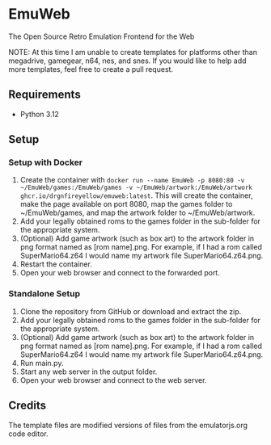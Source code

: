 # EmuWeb

The Open Source Retro Emulation Frontend for the Web

NOTE: At this time I am unable to create templates for platforms other than megadrive, gamegear, n64, nes, and snes. If you would like to help add more templates, feel free to create a pull request.

## Requirements

- Python 3.12

## Setup

### Setup with Docker

1. Create the container with `docker run --name EmuWeb -p 8080:80 -v ~/EmuWeb/games:/EmuWeb/games -v ~/EmuWeb/artwork:/EmuWeb/artwork ghcr.io/drgnfireyellow/emuweb:latest`. This will create the container, make the page available on port 8080, map the games folder to ~/EmuWeb/games, and map the artwork folder to ~/EmuWeb/artwork.
2. Add your legally obtained roms to the games folder in the sub-folder for the appropriate system.
3. (Optional) Add game artwork (such as box art) to the artwork folder in png format named as [rom name].png. For example, if I had a rom called SuperMario64.z64 I would name my artwork file SuperMario64.z64.png.
4. Restart the container.
5. Open your web browser and connect to the forwarded port.

### Standalone Setup

1. Clone the repository from GitHub or download and extract the zip.
2. Add your legally obtained roms to the games folder in the sub-folder for the appropriate system.
3. (Optional) Add game artwork (such as box art) to the artwork folder in png format named as [rom name].png. For example, if I had a rom called SuperMario64.z64 I would name my artwork file SuperMario64.z64.png.
4. Run main.py.
5. Start any web server in the output folder.
6. Open your web browser and connect to the web server.

## Credits

The template files are modified versions of files from the emulatorjs.org code editor.

